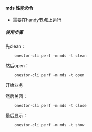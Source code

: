 
#### mds 性能命令

* 需要在handy节点上运行

##### 使用步骤

先clean：

        onestor-cli perf -m mds -t clean
 
然后open：

        onestor-cli perf -m mds -t open
        
开始业务

然后关闭：
        
        onestor-cli perf -m mds -t close
        
最后显示：

        onestor-cli perf -m mds -t show
